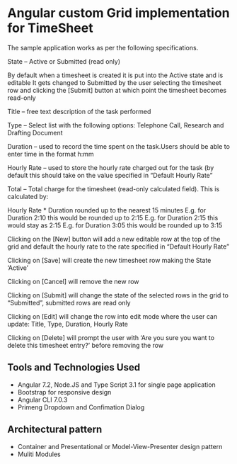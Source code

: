 # Angular custom Grid implementation for TimeSheet

The sample application works as per the following specifications.

State – Active or Submitted (read only)

By default when a timesheet is created it is put into the Active state and is editable
It gets changed to Submitted by the user selecting the timesheet row and clicking the [Submit] button at which point the timesheet becomes read-only

Title – free text description of the task performed

Type – Select list with the following options: Telephone Call, Research and Drafting Document

Duration – used to record the time spent on the task.Users should be able to enter time in the format h:mm

Hourly Rate – used to store the hourly rate charged out for the task (by default this should take on the value specified in “Default Hourly Rate”

Total – Total charge for the timesheet (read-only calculated field). This is calculated by:

Hourly Rate * Duration rounded up to the nearest 15 minutes
E.g. for Duration 2:10 this would be rounded up to 2:15
E.g. for Duration 2:15 this would stay as 2:15
E.g. for Duration 3:05 this would be rounded up to 3:15
 

Clicking on the [New] button will add a new editable row at the top of the grid and default the hourly rate to the rate specified in “Default Hourly Rate”

Clicking on [Save] will create the new timesheet row making the State ‘Active’

Clicking on [Cancel] will remove the new row

Clicking on [Submit] will change the state of the selected rows in the grid to “Submitted”, submitted rows are read only

Clicking on [Edit] will change the row into edit mode where the user can update: Title, Type, Duration, Hourly Rate

Clicking on [Delete] will prompt the user with ‘Are you sure you want to delete this timesheet entry?’ before removing the row
## Tools and Technologies Used
*	Angular 7.2, Node.JS and Type Script 3.1 for single page application
* Bootstrap for responsive design
* Angular CLI 7.0.3
* Primeng Dropdown and Confimation Dialog
## Architectural pattern
*	Container and Presentational or Model-View-Presenter design pattern
* Muliti Modules
